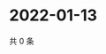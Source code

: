 # 2022-01-13

共 0 条

<!-- BEGIN WEIBO -->
<!-- 最后更新时间 Thu Jan 13 2022 18:00:34 GMT+0800 (China Standard Time) -->

<!-- END WEIBO -->
